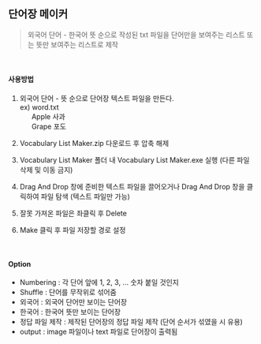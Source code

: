## 단어장 메이커  
> 외국어 단어 - 한국어 뜻 순으로 작성된 txt 파일을 단어만을 보여주는 리스트 또는 뜻만 보여주는 리스트로 제작  

<br>
    
#### 사용방법
1. 외국어 단어 - 뜻 순으로 단어장 텍스트 파일을 만든다.  
ex) word.txt  
&nbsp;&nbsp;&nbsp;&nbsp;&nbsp; Apple 사과  
&nbsp;&nbsp;&nbsp;&nbsp;&nbsp; Grape 포도

2. Vocabulary List Maker.zip 다운로드 후 압축 해제
3. Vocabulary List Maker 폴더 내 Vocabulary List Maker.exe 실행 (다른 파일 삭제 및 이동 금지)
4. Drag And Drop 창에 준비한 텍스트 파일을 끌어오거나 Drag And Drop 창을 클릭하여 파일 탐색 (텍스트 파일만 가능)
5. 잘못 가져온 파일은 좌클릭 후 Delete
6. Make 클릭 후 파일 저장할 경로 설정

<br>

#### Option
- Numbering : 각 단어 앞에 1, 2, 3, ... 숫자 붙일 것인지
- Shuffle : 단어를 무작위로 섞어줌
- 외국어 : 외국어 단어만 보이는 단어장
- 한국어 : 한국어 뜻만 보이는 단어장
- 정답 파일 제작 : 제작된 단어장의 정답 파일 제작 (단어 순서가 섞였을 시 유용)
- output : image 파일이나 text 파일로 단어장이 출력됨
